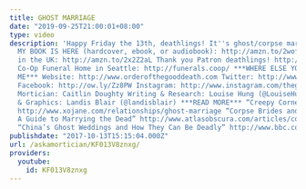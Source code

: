 ```yaml
---
title: GHOST MARRIAGE
date: "2019-09-25T21:00:01+08:00"
type: video
description: 'Happy Friday the 13th, deathlings! It''s ghost/corpse marriage time!
  MY BOOK IS HERE (hardcover, ebook, or audiobook): http://amzn.to/2wofRxv Pre-Order
  in the UK: http://amzn.to/2x2Z2aL Thank you Patron deathlings! http://www.patreon.com/thegooddeath
  Co-Op Funeral Home in Seattle: http://funerals.coop/ ***WHERE ELSE YOU CAN FIND
  ME*** Website: http://www.orderofthegooddeath.com Twitter: http://www.twitter.com/thegooddeath
  Facebook: http://ow.ly/Zz8PW Instagram: http://www.instagram.com/thegooddeath ***CREDITS***
  Mortician: Caitlin Doughty Writing & Research: Louise Hung (@LouiseHung1) Editor
  & Graphics: Landis Blair (@landisblair) ***READ MORE*** “Creepy Corner: Ghost Marriage”
  http://www.xojane.com/relationships/ghost-marriage “Corpse Brides and Ghost Grooms:
  A Guide to Marrying the Dead” http://www.atlasobscura.com/articles/corpse-brides-and-ghost-grooms-a-guide-to-posthumous-marriage
  “China’s Ghost Weddings and How They Can Be Deadly” http://www.bbc.com/news/world-asia-china-37103447'
publishdate: "2017-10-13T15:15:04.000Z"
url: /askamortician/KF013V8znxg/
providers:
  youtube:
    id: KF013V8znxg
---
```

